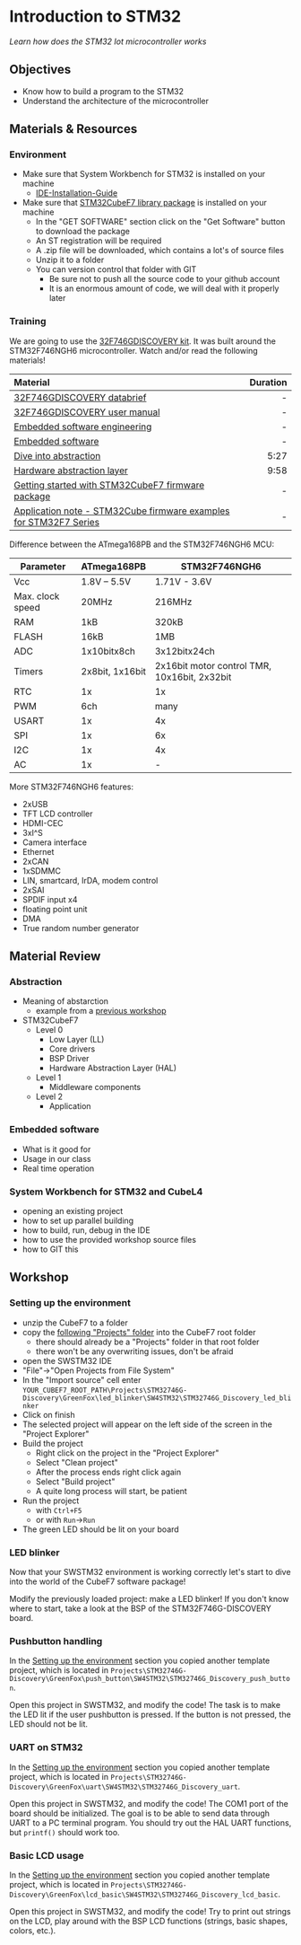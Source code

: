 # Introduction to STM32
*Learn how does the STM32 Iot microcontroller works*

## Objectives
- Know how to build a program to the STM32
- Understand the architecture of the microcontroller

## Materials & Resources
### Environment
  - Make sure that System Workbench for STM32 is installed on your machine
    - [IDE-Installation-Guide](https://github.com/greenfox-academy/totoro-syllabus/blob/master/IDE-Installation-Guide.md)
  - Make sure that [STM32CubeF7 library package](https://my.st.com/content/my_st_com/en/products/embedded-software/mcus-embedded-software/stm32-embedded-software/stm32cube-embedded-software/stm32cubef7.license%3d1497432583192.html) is installed on your machine
      - In the "GET SOFTWARE" section click on the "Get Software" button to download the package
      - An ST registration will be required
      - A .zip file will be downloaded, which contains a lot's of source files
      - Unzip it to a folder
      - You can version control that folder with GIT
          - Be sure not to push all the source code to your github account
          - It is an enormous amount of code, we will deal with it properly later

### Training
We are going to use the [32F746GDISCOVERY    kit](http://www.st.com/en/evaluation-tools/32f746gdiscovery.html). It was built
around the STM32F746NGH6 microcontroller. Watch and/or read the following materials!

| Material | Duration |
|:---------|-----:|
|[32F746GDISCOVERY databrief](http://www.st.com/content/ccc/resource/technical/document/data_brief/b3/48/2b/e3/d2/12/45/c1/DM00179227.pdf/files/DM00179227.pdf/jcr:content/translations/en.DM00179227.pdf)| - |
|[32F746GDISCOVERY user manual](http://www.st.com/content/ccc/resource/technical/document/user_manual/f0/14/c1/b9/95/6d/40/4d/DM00190424.pdf/files/DM00190424.pdf/jcr:content/translations/en.DM00190424.pdf)|-|
|[Embedded software engineering](https://www.linkedin.com/pulse/5-differences-between-embedded-maharajan)|-|
| [Embedded software](http://internetofthingsagenda.techtarget.com/definition/embedded-software)|-|
| [Dive into abstraction](https://www.youtube.com/watch?v=X8QSymRlEEY)| 5:27 |
| [Hardware abstraction layer](https://www.youtube.com/watch?v=Va8c9g3NclA)| 9:58 |
| [Getting started with STM32CubeF7 firmware package](http://www.st.com/content/ccc/resource/technical/document/user_manual/47/af/1e/94/ef/a2/49/e6/DM00180213.pdf/files/DM00180213.pdf/jcr:content/translations/en.DM00180213.pdf)|-|
| [Application note - STM32Cube firmware examples for STM32F7 Series](http://www.st.com/content/ccc/resource/technical/document/application_note/83/72/1e/52/2b/de/4c/7e/DM00210367.pdf/files/DM00210367.pdf/jcr:content/translations/en.DM00210367.pdf)|-|

Difference between the ATmega168PB and the STM32F746NGH6 MCU:

| Parameter | ATmega168PB | STM32F746NGH6 |
|-----------|-------------|---------------|
| Vcc | 1.8V – 5.5V | 1.71V - 3.6V |
| Max. clock speed | 20MHz | 216MHz |
| RAM | 1kB | 320kB |
| FLASH | 16kB | 1MB |
| ADC | 1x10bitx8ch | 3x12bitx24ch |
| Timers | 2x8bit, 1x16bit| 2x16bit motor control TMR, 10x16bit, 2x32bit |
| RTC | 1x | 1x |
| PWM | 6ch | many |
| USART | 1x | 4x|
| SPI | 1x | 6x |
| I2C | 1x | 4x |
| AC | 1x | - |

More STM32F746NGH6 features:
- 2xUSB
- TFT LCD controller
- HDMI-CEC
- 3xI^S
- Camera interface
- Ethernet
- 2xCAN
- 1xSDMMC
- LIN, smartcard, IrDA, modem control
- 2xSAI
- SPDIF input x4
- floating point unit
- DMA
- True random number generator

## Material Review
### Abstraction
- Meaning of abstarction
    - example from a [previous workshop](#)
- STM32CubeF7
    - Level 0
        - Low Layer (LL)
        - Core drivers
        - BSP Driver
        - Hardware Abstraction Layer (HAL)
    - Level 1
        - Middleware components
    - Level 2
        - Application

### Embedded software
- What is it good for
- Usage in our class
- Real time operation

### System Workbench for STM32 and CubeL4
- opening an existing project
- how to set up parallel building
- how to build, run, debug in the IDE
- how to use the provided workshop source files
- how to GIT this

## Workshop
### Setting up the environment
- unzip the CubeF7 to a folder
- copy the [following "Projects" folder](workshop) into the CubeF7 root folder
    - there should already be a "Projects" folder in that root folder
    - there won't be any overwriting issues, don't be afraid
- open the SWSTM32 IDE
- "File"->"Open Projects from File System"
- In the "Import source" cell enter ```YOUR_CUBEF7_ROOT_PATH\Projects\STM32746G-Discovery\GreenFox\led_blinker\SW4STM32\STM32746G_Discovery_led_blinker```
- Click on finish
- The selected project will appear on the left side of the screen in the "Project Explorer"
- Build the project
    - Right click on the project in the "Project Explorer"
    - Select "Clean project"
    - After the process ends right click again
    - Select "Build project"
    - A quite long process will start, be patient
- Run the project
    - with `Ctrl+F5`
    - or with `Run`->`Run`
- The green LED should be lit on your board

### LED blinker
Now that your SWSTM32 environment is working correctly let's start to dive into
the world of the CubeF7 software package!

Modify the previously loaded project: make a LED blinker! If you don't know where
to start, take a look at the BSP of the STM32F746G-DISCOVERY board.

### Pushbutton handling
In the [Setting up the environment](#setting-up-the-environment) section
you copied another template project, which is located in `Projects\STM32746G-Discovery\GreenFox\push_button\SW4STM32\STM32746G_Discovery_push_button`.

Open this project in SWSTM32, and modify the code! The task is to make the LED lit
if the user pushbutton is pressed. If the button is not pressed, the LED should not
be lit.

### UART on STM32
In the [Setting up the environment](#setting-up-the-environment) section
you copied another template project, which is located in `Projects\STM32746G-Discovery\GreenFox\uart\SW4STM32\STM32746G_Discovery_uart`.

Open this project in SWSTM32, and modify the code! The COM1 port of the board should
be initialized. The goal is to be able to send data through UART to a PC terminal program.
You should try out the HAL UART functions, but `printf()` should work too.

### Basic LCD usage
In the [Setting up the environment](#setting-up-the-environment) section
you copied another template project, which is located in `Projects\STM32746G-Discovery\GreenFox\lcd_basic\SW4STM32\STM32746G_Discovery_lcd_basic`.

Open this project in SWSTM32, and modify the code! Try to print
out strings on the LCD, play around with the BSP LCD functions (strings, basic shapes, colors, etc.).
